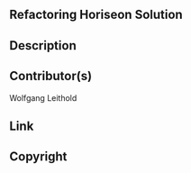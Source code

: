 ## Refactoring Horiseon Solution

## Description

## Contributor(s)
Wolfgang Leithold

## Link

## Copyright
